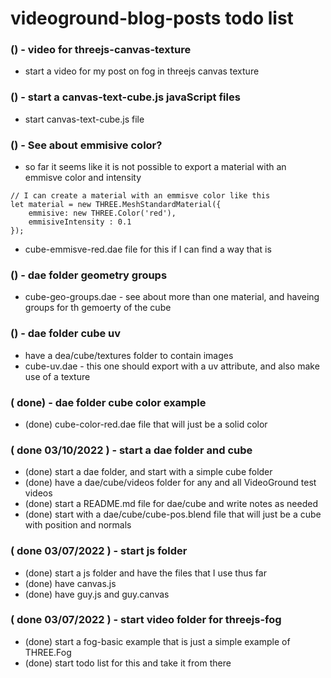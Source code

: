 # videoground-blog-posts todo list

<!-- For post projects -->

### () - video for threejs-canvas-texture
* start a video for my post on fog in threejs canvas texture

<!-- javaScript files -->

### () - start a canvas-text-cube.js javaScript files
* start canvas-text-cube.js file

<!-- DAE FOLDER -->

### () - See about emmisive color?
* so far it seems like it is not possible to export a material with an emmisve color and intensity
```
// I can create a material with an emmisve color like this
let material = new THREE.MeshStandardMaterial({
    emmisive: new THREE.Color('red'),
    emmisiveIntensity : 0.1
});
```
* cube-emmisve-red.dae file for this if I can find a way that is

### () - dae folder geometry groups
<!-- groups -->
* cube-geo-groups.dae - see about more than one material, and haveing groups for th gemoerty of the cube

### () - dae folder cube uv
* have a dea/cube/textures folder to contain images
* cube-uv.dae - this one should export with a uv attribute, and also make use of a texture

### ( done) - dae folder cube color example
* (done) cube-color-red.dae file that will just be a solid color

### ( done 03/10/2022 ) - start a dae folder and cube
* (done) start a dae folder, and start with a simple cube folder
* (done) have a dae/cube/videos folder for any and all VideoGround test videos
* (done) start a README.md file for dae/cube and write notes as needed
* (done) start with a dae/cube/cube-pos.blend file that will just be a cube with position and normals

<!-- ROOT FOLDER -->

### ( done 03/07/2022 ) - start js folder
* (done) start a js folder and have the files that I use thus far
* (done) have canvas.js
* (done) have guy.js and guy.canvas

### ( done 03/07/2022 ) - start video folder for threejs-fog
* (done) start a fog-basic example that is just a simple example of THREE.Fog
* (done) start todo list for this and take it from there